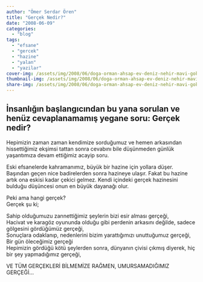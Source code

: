 ```yaml
---
author: "Ömer Serdar Ören"
title: "Gerçek Nedir?"
date: "2008-06-09"
categories: 
  - "blog"
tags: 
  - "efsane"
  - "gercek"
  - "hazine"
  - "yalan"
  - "yazilar"
cover-img: /assets/img/2008/06/doga-orman-ahsap-ev-deniz-nehir-mavi-gokyuzu-manzara-reality-bing-image-creator-1.jpeg
thumbnail-img: /assets/img/2008/06/doga-orman-ahsap-ev-deniz-nehir-mavi-gokyuzu-manzara-reality-bing-image-creator-1.jpeg
share-img: /assets/img/2008/06/doga-orman-ahsap-ev-deniz-nehir-mavi-gokyuzu-manzara-reality-bing-image-creator-1.jpeg
---
```


## İnsanlığın başlangıcından bu yana sorulan ve henüz cevaplanamamış yegane soru: Gerçek nedir?

Hepimizin zaman zaman kendimize sorduğumuz ve hemen arkasından hissettiğimiz ekşimsi tattan sonra cevabını bile düşünmeden günlük yaşantımıza devam ettiğimiz acayip soru.

Eski efsanelerde kahramanımız, büyük bir hazine için yollara düşer. Başından geçen nice badirelerden sonra hazineye ulaşır. Fakat bu hazine artık ona eskisi kadar çekici gelmez. Kendi içindeki gerçek hazinesini bulduğu düşüncesi onun en büyük dayanağı olur.

Peki ama hangi gerçek?  
Gerçek şu ki;

Sahip olduğumuzu zannettiğimiz şeylerin bizi esir alması gerçeği,  
Hacivat ve karagöz oyununda olduğu gibi perdenin arkasını değilde, sadece gölgesini gördüğümüz gerçeği,  
Sonuçlara odaklanıp, nedenlerini bizim yarattığımızı unuttuğumuz gerçeği,  
Bir gün öleceğimiz gerçeği  
Hepimizin gördüğü kötü şeylerden sonra, dünyanın çivisi çıkmış diyerek, hiç bir şey yapmadığımız gerçeği,

VE TÜM GERÇEKLERİ BİLMEMİZE RAĞMEN, UMURSAMADIĞIMIZ GERÇEĞİ…
